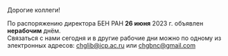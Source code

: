 Дорогие коллеги!

<p>
По распоряжению директора БЕН РАН <b>26 июня</b> 2023 г. объявлен <b>нерабочим</b> днём.
<br>
Связаться с нами сегодня и в другие рабочие дни можно по одному из электронных адресов: <a href="mailto:chglib@icp.ac.ru">chglib@icp.ac.ru</a>
или <a href="mailto:chgbnc@gmail.com">chgbnc@gmail.com</a>
</p>
